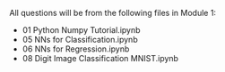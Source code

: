 All questions will be from the following files in Module 1:
- 01 Python Numpy Tutorial.ipynb
- 05 NNs for Classification.ipynb
- 06 NNs for Regression.ipynb
- 08 Digit Image Classification MNIST.ipynb
